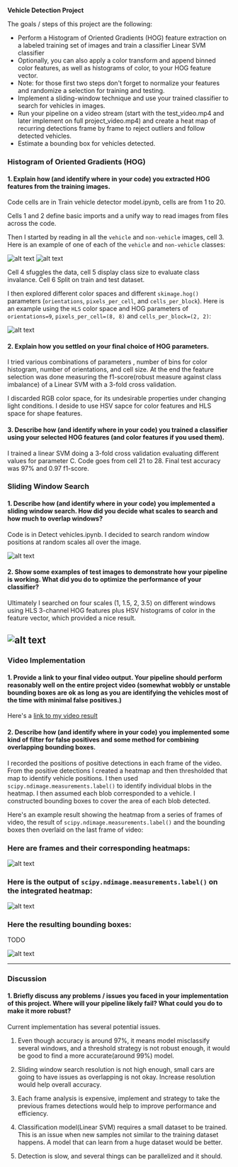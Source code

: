 **Vehicle Detection Project**

The goals / steps of this project are the following:

* Perform a Histogram of Oriented Gradients (HOG) feature extraction on a labeled training set of images and train a classifier Linear SVM classifier
* Optionally, you can also apply a color transform and append binned color features, as well as histograms of color, to your HOG feature vector. 
* Note: for those first two steps don't forget to normalize your features and randomize a selection for training and testing.
* Implement a sliding-window technique and use your trained classifier to search for vehicles in images.
* Run your pipeline on a video stream (start with the test_video.mp4 and later implement on full project_video.mp4) and create a heat map of recurring detections frame by frame to reject outliers and follow detected vehicles.
* Estimate a bounding box for vehicles detected.

[//]: # (Image References)
[image1]: ./output_images/car.png
[image2]: ./output_images/no-car.png
[image3]: ./output_images/hog.png
[image4]: ./output_images/Final.png
[image5]: ./output_images/heatmap.png
[image6]: ./output_images/labelmap.png
[image7]: ./output_images/rectangles.png
[image8]: ./output_images/rectangles2.png

### Histogram of Oriented Gradients (HOG)

#### 1. Explain how (and identify where in your code) you extracted HOG features from the training images.

Code cells are in Train vehicle detector model.ipynb, cells are from 1 to 20.

Cells 1 and 2 define basic imports and a unify way to read images from files across the code.

Then I started by reading in all the `vehicle` and `non-vehicle` images, cell 3.  Here is an example of one of each of the `vehicle` and `non-vehicle` classes: 

![alt text][image1] ![alt text][image2]

Cell 4 sfuggles the data, cell 5 display class size to evaluate class invalance. Cell 6 Split on train and test dataset.

I then explored different color spaces and different `skimage.hog()` parameters (`orientations`, `pixels_per_cell`, and `cells_per_block`). Here is an example using the `HLS` color space and HOG parameters of `orientations=9`, `pixels_per_cell=(8, 8)` and `cells_per_block=(2, 2)`: 

![alt text][image3]

#### 2. Explain how you settled on your final choice of HOG parameters.

I tried various combinations of parameters , number of bins for color histogram, number of orientations, and cell size. At the end the feature selection was done measuring the f1-score(robust measure against class imbalance) of a Linear SVM with a 3-fold cross validation.

I discarded RGB color space, for its undesirable properties under changing light conditions. I deside to use HSV sapce for color features and HLS space for shape features.

#### 3. Describe how (and identify where in your code) you trained a classifier using your selected HOG features (and color features if you used them).

I trained a linear SVM doing a 3-fold cross validation evaluating different values for parameter C. Code goes from cell 21 to 28. Final test accuracy was 97% and 0.97 f1-score.

### Sliding Window Search

#### 1. Describe how (and identify where in your code) you implemented a sliding window search.  How did you decide what scales to search and how much to overlap windows?

Code is in Detect vehicles.ipynb. I decided to search random window positions at random scales all over the image.

![alt text][image7]

#### 2. Show some examples of test images to demonstrate how your pipeline is working.  What did you do to optimize the performance of your classifier?

Ultimately I searched on four scales (1, 1.5, 2, 3.5) on different windows using HLS 3-channel HOG features plus HSV histograms of color in the feature vector, which provided a nice result.

![alt text][image8]
---

### Video Implementation

#### 1. Provide a link to your final video output.  Your pipeline should perform reasonably well on the entire project video (somewhat wobbly or unstable bounding boxes are ok as long as you are identifying the vehicles most of the time with minimal false positives.)

Here's a [link to my video result](./output_images/test_video_out.mp4)

#### 2. Describe how (and identify where in your code) you implemented some kind of filter for false positives and some method for combining overlapping bounding boxes.

I recorded the positions of positive detections in each frame of the video.  From the positive detections I created a heatmap and then thresholded that map to identify vehicle positions.  I then used `scipy.ndimage.measurements.label()` to identify individual blobs in the heatmap.  I then assumed each blob corresponded to a vehicle.  I constructed bounding boxes to cover the area of each blob detected.  

Here's an example result showing the heatmap from a series of frames of video, the result of `scipy.ndimage.measurements.label()` and the bounding boxes then overlaid on the last frame of video:

### Here are frames and their corresponding heatmaps:

![alt text][image5]

### Here is the output of `scipy.ndimage.measurements.label()` on the integrated heatmap:

![alt text][image6]

### Here the resulting bounding boxes:
TODO

![alt text][image4]

---

### Discussion

#### 1. Briefly discuss any problems / issues you faced in your implementation of this project.  Where will your pipeline likely fail?  What could you do to make it more robust?

Current implementation has several potential issues.

1. Even though accuracy is around 97%, it means model misclassify several windows, and a threshold strategy is not robust enough, it would be good to find a more accurate(around 99%) model.

2. Sliding window search resolution is not high enough, small cars are going to have issues as overlapping is not okay. Increase resolution would help overall accuracy.

3. Each frame analysis is expensive, implement and strategy to take the previous frames detections would help to improve performance and efficiency.

4. Classification model(Linear SVM) requires a small dataset to be trained. This is an issue when new samples not similar to the training dataset happens. A model that can learn from a huge dataset would be better.

5. Detection is slow, and several things can be parallelized and it should. 

